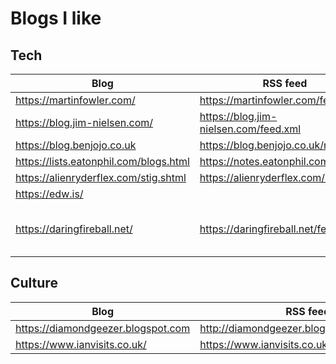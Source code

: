 # Blogs I like

## Tech

| Blog                                   | RSS feed                                                     |   Notes   |
| -------------------------------------- | ------------------------------------------------------------ | --------- |
| https://martinfowler.com/              | https://martinfowler.com/feed.atom                           |           |
| https://blog.jim-nielsen.com/          | https://blog.jim-nielsen.com/feed.xml                        |           |
| https://blog.benjojo.co.uk             | https://blog.benjojo.co.uk/rss.xml                           |           |
| https://lists.eatonphil.com/blogs.html | https://notes.eatonphil.com/rss.xml                          |           |
| https://alienryderflex.com/stig.shtml  | https://alienryderflex.com/rss.xml                           |           |
| https://edw.is/                        |                                                              |           |
| https://daringfireball.net/            | https://daringfireball.net/feeds/main                        | John Gruber, father of markdown |

## Culture

|                Blog                |                   RSS feed                 |  Notes  |
| ---------------------------------- | ------------------------------------------ | ------- |
| https://diamondgeezer.blogspot.com | http://diamondgeezer.blogspot.com/atom.xml | London  |
| https://www.ianvisits.co.uk/       | https://www.ianvisits.co.uk/articles/feed/ | London  |
